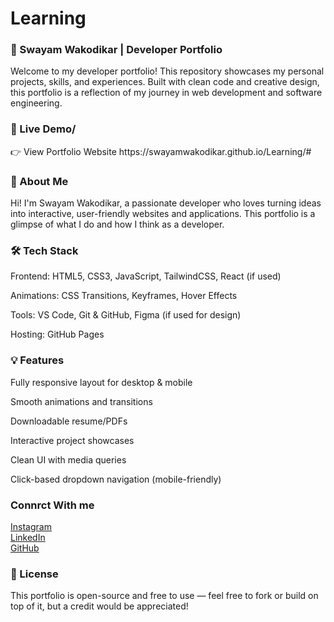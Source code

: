# Learning
<h3>💼 Swayam Wakodikar | Developer Portfolio</h3>
Welcome to my developer portfolio! This repository showcases my personal projects, skills, and experiences. Built with clean code and creative design, this portfolio is a reflection of my journey in web development and software engineering.

<h3>🚀 Live Demo/</h3>
👉 View Portfolio Website
https://swayamwakodikar.github.io/Learning/#

<h3>📌 About Me</h3>
Hi! I'm Swayam Wakodikar, a passionate developer who loves turning ideas into interactive, user-friendly websites and applications. This portfolio is a glimpse of what I do and how I think as a developer.

<h3>🛠️ Tech Stack</h3>
Frontend: HTML5, CSS3, JavaScript, TailwindCSS, React (if used)

Animations: CSS Transitions, Keyframes, Hover Effects

Tools: VS Code, Git & GitHub, Figma (if used for design)

Hosting: GitHub Pages

<h3>💡 Features</h3>
Fully responsive layout for desktop & mobile

Smooth animations and transitions

Downloadable resume/PDFs

Interactive project showcases

Clean UI with media queries

Click-based dropdown navigation (mobile-friendly)

<h3>Connrct With me</h3> 
<a href="https://www.instagram.com/swayam_w06/?next=%2F" target="_blank"> Instagram</a>
<br>
<a href="https://www.linkedin.com/in/swayam-wakodikar-32467330a/"target="_blank"> LinkedIn</a>
<br>
<a href="https://github.com/SwayamWakodikar" target="_blank"> GitHub</a>

<h3>📄 License</h3>
This portfolio is open-source and free to use — feel free to fork or build on top of it, but a credit would be appreciated!
